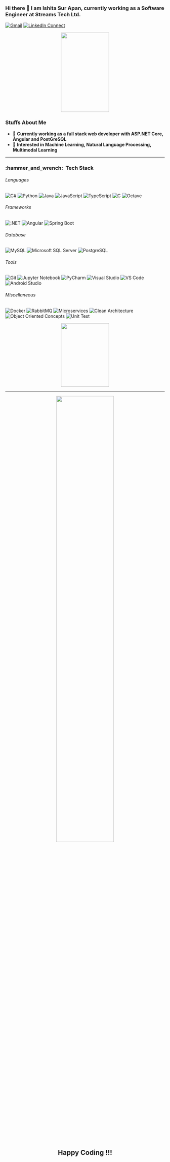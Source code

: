 ### Hi there 👋 I am Ishita Sur Apan, currently working as a Software Engineer at Streams Tech Ltd.

[![Gmail](https://img.shields.io/badge/Send%20Mail-EA4335?style=flat&logo=gmail&labelColor=white)](mailto:ishitasurapan@gmail.com)
[![LinkedIn Connect](https://img.shields.io/badge/Connect-0A66C2?style=flat&logo=linkedin)](https://www.linkedin.com/in/ishita-sur-apan/)

<!--
**IshitaApan/IshitaApan** is a ✨ _special_ ✨ repository because its `README.md` (this file) appears on your GitHub profile.
Here are some ideas to get you started:

- 🔭 I’m currently working on ...
- 🌱 I’m currently learning ...
- 👯 I’m looking to collaborate on ...
- 🤔 I’m looking for help with ...
- 💬 Ask me about ...
- 📫 How to reach me: ...
- 😄 Pronouns: ...
- ⚡ Fun fact: ...
-->

<p align="center">
  <img height=250 align="center" src="https://github-readme-stats.vercel.app/api?username=IshitaApan&count_private=true&show_icons=true&theme=gruvbox&show=reviews,prs_merged" width="55%"/>
</p>

### Stuffs About Me
- 🔭 <b>Currently working as a full stack web developer with ASP.NET Core, Angular and PostGreSQL</b>
- 🤔 <b>Interested in Machine Learning, Natural Language Processing, Multimodal Learning</b>

---

<h3> :hammer_and_wrench: &nbsp;Tech Stack</h3>

###### Languages

<p>
   <img alt="C#" src="https://img.shields.io/badge/C%23%20-512BD4.svg?&style=flat-square&logo=csharp&logoColor=white" />
   <img alt="Python" src="https://img.shields.io/badge/Python-3776AB.svg?&style=flat-square&logo=python&logoColor=white" />
   <img alt="Java" src="https://img.shields.io/badge/Java-000000?style=flat-square&logo=openjdk&logoColor=white" />
   <img alt="JavaScript" src="https://img.shields.io/badge/JavaScript-F7DF1E.svg?&style=flat-square&logo=javascript&logoColor=black" />
   <img alt="TypeScript" src="https://img.shields.io/badge/TypeScript-%233178C6?style=flat-square&logo=typescript&logoColor=white" />
   <img alt="C" src="https://img.shields.io/badge/C-A8B9CC.svg?&style=flat-square&logo=c&logoColor=white" />
   <img alt="Octave" src="https://img.shields.io/badge/Octave-0790C0.svg?&style=flat-square&logo=octave&logoColor=white" />
</p>

###### Frameworks

<p>
  <img alt=".NET" src="https://img.shields.io/badge/ASP.NET%20Core-512BD4?style=flat-square&logo=dotnet&logoColor=white" />
  <img alt="Angular" src="https://img.shields.io/badge/Angular-%0F0F11?style=flat-square&logo=angular&logoColor=white" />
  <img alt ="Spring Boot" src = "https://img.shields.io/badge/Spring%20Boot-6DB33F?style=flat-square&logo=springboot&logoColor=white" />
</p>

###### Database
<p>
  <img alt ="MySQL" src="https://img.shields.io/badge/MySQL-4479A1?style=flat-square&logo=mysql&logoColor=white" />
  <img alt ="Microsoft SQL Server" src = "https://img.shields.io/badge/Microsoft%20SQL%20Server-CC2927?style=flat-square&logo=microsoftsqlserver&logoColor=white" />
  <img alt ="PostgreSQL" src="https://img.shields.io/badge/PostgreSQL-4169E1?style=flat-square&logo=postgresql&logoColor=white" />
</p>


###### Tools

<p>
  <img alt = "Git" src = "https://img.shields.io/badge/Git-F05032?style=flat-square&logo=git&logoColor=white" />
  <img alt = "Jupyter Notebook" src = "https://img.shields.io/badge/Jupyter%20Notebook-F37626?style=flat-square&logo=jupyter&logoColor=white" />
  <img alt="PyCharm" src="https://img.shields.io/badge/PyCharm-000000.svg?&style=flat-square&logo=PyCharm&logoColor=white" />
  <img alt="Visual Studio" src = "https://img.shields.io/badge/Visual%20Studio-5C2D91?style=flat-square&logo=visualstudio&logoColor=white" />
  <img alt="VS Code" src="https://img.shields.io/badge/VS%20Code-007ACC?style=flat-square&logo=visualstudiocode&logoColor=white" />
  <img alt="Android Studio" src="https://img.shields.io/badge/Android%20Studio-3D1184.svg?&style=flat-square&logo=Android-studio&logoColor=white" />
</p>

###### Miscellaneous

<p>
  <img alt = "Docker" src = "https://img.shields.io/badge/Docker-2496ED?style=flat-square&logo=docker&logoColor=white" />
  <img alt = "RabbitMQ" src = "https://img.shields.io/badge/RabbitMQ-FF6600?style=flat-square&logo=rabbitmq&logoColor=white" />
  <img alt = "Microservices" src = "https://img.shields.io/badge/Microservices-CC2927?style=flat-square&logo=microservices&logoColor=white" />
  <img alt="Clean Architecture" src = "https://img.shields.io/badge/Clean%20Architecture-2496ED?style=flat-square&logo=cleanarchitecture&logoColor=white" />
  <img alt="Object Oriented Concepts" src = "https://img.shields.io/badge/Object%20Oriented%20Concepts-FF6600?style=flat-square&logo=cleanarchitecture&logoColor=white" />
  <img alt="Unit Test" src = "https://img.shields.io/badge/Unit%20Test-5C2D91?style=flat-square&logo=visualstudio&logoColor=white" />
</p>


<p align="center">
  <img height=200 align="center" src= "https://github-readme-stats.vercel.app/api/top-langs?username=IshitaApan&layout=compact&langs_count=8&theme=gruvbox" width="55%"/>
</p>

---

<p align="center">
   <img align="center" src="https://github-readme-streak-stats.herokuapp.com/?user=IshitaApan&hide_border=false&theme=gruvbox" width="60%" />
</p>

<h2 align="center"><b>Happy Coding !!!</b></h2>
